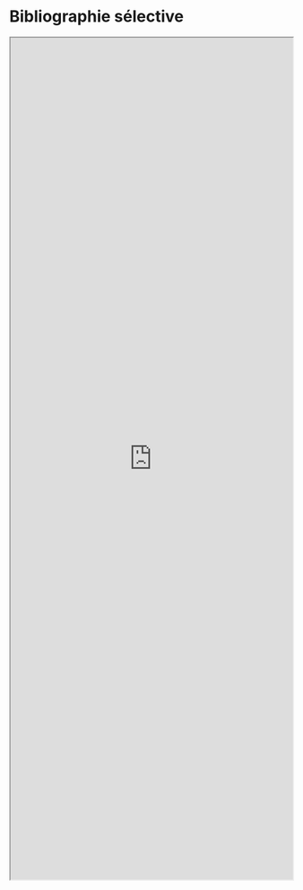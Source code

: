 # Bibliographie sélective

<iframe src="https://bookwyrm.social/list/3868/embed/792d8ad607604cc38b7fd24d6f981d26" id="bookwyrm_list_embed" name="Open Science Video" scrolling="yes" frameborder="1" marginheight="0px" marginwidth="0px" height="1500px" width="100%" allowfullscreen></iframe>

